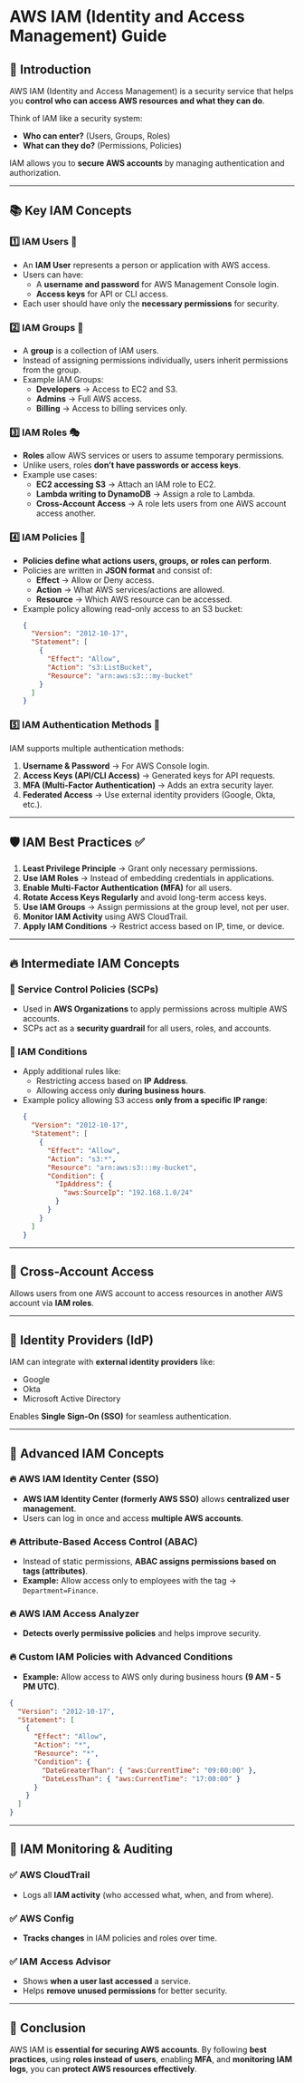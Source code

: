 # AWS IAM (Identity and Access Management) Guide

## 📌 Introduction

AWS IAM (Identity and Access Management) is a security service that helps you **control who can access AWS resources and what they can do**.

Think of IAM like a security system:

- **Who can enter?** (Users, Groups, Roles)
- **What can they do?** (Permissions, Policies)

IAM allows you to **secure AWS accounts** by managing authentication and authorization.

---

## 📚 Key IAM Concepts

### 1️⃣ IAM Users 👤

- An **IAM User** represents a person or application with AWS access.
- Users can have:
  - A **username and password** for AWS Management Console login.
  - **Access keys** for API or CLI access.
- Each user should have only the **necessary permissions** for security.

### 2️⃣ IAM Groups 👥

- A **group** is a collection of IAM users.
- Instead of assigning permissions individually, users inherit permissions from the group.
- Example IAM Groups:
  - **Developers** → Access to EC2 and S3.
  - **Admins** → Full AWS access.
  - **Billing** → Access to billing services only.

### 3️⃣ IAM Roles 🎭

- **Roles** allow AWS services or users to assume temporary permissions.
- Unlike users, roles **don’t have passwords or access keys**.
- Example use cases:
  - **EC2 accessing S3** → Attach an IAM role to EC2.
  - **Lambda writing to DynamoDB** → Assign a role to Lambda.
  - **Cross-Account Access** → A role lets users from one AWS account access another.

### 4️⃣ IAM Policies 📜

- **Policies define what actions users, groups, or roles can perform**.
- Policies are written in **JSON format** and consist of:
  - **Effect** → Allow or Deny access.
  - **Action** → What AWS services/actions are allowed.
  - **Resource** → Which AWS resource can be accessed.
- Example policy allowing read-only access to an S3 bucket:
  ```json
  {
    "Version": "2012-10-17",
    "Statement": [
      {
        "Effect": "Allow",
        "Action": "s3:ListBucket",
        "Resource": "arn:aws:s3:::my-bucket"
      }
    ]
  }
  ```

### 5️⃣ IAM Authentication Methods 🔑

IAM supports multiple authentication methods:

1. **Username & Password** → For AWS Console login.
2. **Access Keys (API/CLI Access)** → Generated keys for API requests.
3. **MFA (Multi-Factor Authentication)** → Adds an extra security layer.
4. **Federated Access** → Use external identity providers (Google, Okta, etc.).

---

## 🛡️ IAM Best Practices ✅

1. **Least Privilege Principle** → Grant only necessary permissions.
2. **Use IAM Roles** → Instead of embedding credentials in applications.
3. **Enable Multi-Factor Authentication (MFA)** for all users.
4. **Rotate Access Keys Regularly** and avoid long-term access keys.
5. **Use IAM Groups** → Assign permissions at the group level, not per user.
6. **Monitor IAM Activity** using AWS CloudTrail.
7. **Apply IAM Conditions** → Restrict access based on IP, time, or device.

---

## 🔥 Intermediate IAM Concepts

### 🔹 Service Control Policies (SCPs)

- Used in **AWS Organizations** to apply permissions across multiple AWS accounts.
- SCPs act as a **security guardrail** for all users, roles, and accounts.

### 🔹 IAM Conditions

- Apply additional rules like:
  - Restricting access based on **IP Address**.
  - Allowing access only **during business hours**.
- Example policy allowing S3 access **only from a specific IP range**:
  ```json
  {
    "Version": "2012-10-17",
    "Statement": [
      {
        "Effect": "Allow",
        "Action": "s3:*",
        "Resource": "arn:aws:s3:::my-bucket",
        "Condition": {
          "IpAddress": {
            "aws:SourceIp": "192.168.1.0/24"
          }
        }
      }
    ]
  }
  ```

---

## 🔹 Cross-Account Access

Allows users from one AWS account to access resources in another AWS account via **IAM roles**.

---

## 🔹 Identity Providers (IdP)

IAM can integrate with **external identity providers** like:

- Google
- Okta
- Microsoft Active Directory

Enables **Single Sign-On (SSO)** for seamless authentication.

---

## 🚀 Advanced IAM Concepts

### 🔥 AWS IAM Identity Center (SSO)

- **AWS IAM Identity Center (formerly AWS SSO)** allows **centralized user management**.
- Users can log in once and access **multiple AWS accounts**.

### 🔥 Attribute-Based Access Control (ABAC)

- Instead of static permissions, **ABAC assigns permissions based on tags (attributes)**.
- **Example:** Allow access only to employees with the tag → `Department=Finance`.

### 🔥 AWS IAM Access Analyzer

- **Detects overly permissive policies** and helps improve security.

### 🔥 Custom IAM Policies with Advanced Conditions

- **Example:** Allow access to AWS only during business hours **(9 AM - 5 PM UTC)**.

```json
{
  "Version": "2012-10-17",
  "Statement": [
    {
      "Effect": "Allow",
      "Action": "*",
      "Resource": "*",
      "Condition": {
        "DateGreaterThan": { "aws:CurrentTime": "09:00:00" },
        "DateLessThan": { "aws:CurrentTime": "17:00:00" }
      }
    }
  ]
}
```

---

## 🔎 IAM Monitoring & Auditing

### ✅ AWS CloudTrail

- Logs all **IAM activity** (who accessed what, when, and from where).

### ✅ AWS Config

- **Tracks changes** in IAM policies and roles over time.

### ✅ IAM Access Advisor

- Shows **when a user last accessed** a service.
- Helps **remove unused permissions** for better security.

---

## 🎯 Conclusion

AWS IAM is **essential for securing AWS accounts**. By following **best practices**, using **roles instead of users**, enabling **MFA**, and **monitoring IAM logs**, you can **protect AWS resources effectively**.
